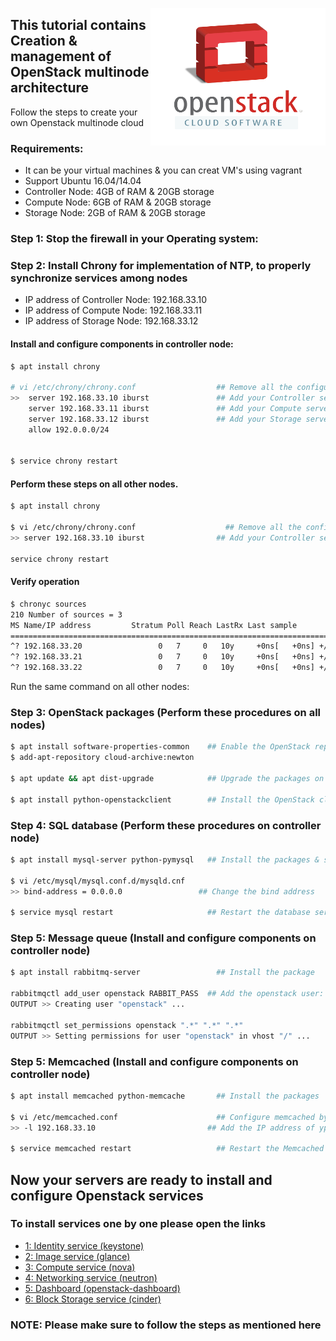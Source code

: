<a href="https://github.com/Ashwanipal/DOCKER-ELK-stack"><img align="right" width="280" height="220" src="https://github.com/Ashwanipal/Shell-scripts/blob/master/2000px-The_OpenStack_logo.svg.png" /></a>

## This tutorial contains Creation & management of OpenStack multinode architecture 

Follow the steps to create your own Openstack multinode cloud

### Requirements:
   * It can be your virtual machines & you can creat VM's using vagrant
   * Support Ubuntu 16.04/14.04
   * Controller Node: 4GB of RAM & 20GB storage
   * Compute Node: 6GB of RAM & 20GB storage
   * Storage Node: 2GB of RAM & 20GB storage

### Step 1: Stop the firewall in your Operating system:

### Step 2: Install Chrony for implementation of NTP, to properly synchronize services among nodes
  * IP address of Controller Node:  192.168.33.10
  * IP address of Compute Node:     192.168.33.11
  * IP address of Storage Node:     192.168.33.12
#### Install and configure components in controller node:
```sh
$ apt install chrony

# vi /etc/chrony/chrony.conf                  ## Remove all the configuration from /etc/chrony/chrony.conf and add the following
>>  server 192.168.33.10 iburst               ## Add your Controller server IP
    server 192.168.33.11 iburst               ## Add your Compute server IP
    server 192.168.33.12 iburst               ## Add your Storage server IP
    allow 192.0.0.0/24


$ service chrony restart
```
#### Perform these steps on all other nodes.
```sh
$ apt install chrony

$ vi /etc/chrony/chrony.conf                    ## Remove all the configuration from /etc/chrony/chrony.conf and add the following
>> server 192.168.33.10 iburst                ## Add your Controller server IP

service chrony restart
```
#### Verify operation
```sh
$ chronyc sources
210 Number of sources = 3
MS Name/IP address         Stratum Poll Reach LastRx Last sample
===============================================================================
^? 192.168.33.20                 0   7     0   10y     +0ns[   +0ns] +/-    0ns
^? 192.168.33.21                 0   7     0   10y     +0ns[   +0ns] +/-    0ns
^? 192.168.33.22                 0   7     0   10y     +0ns[   +0ns] +/-    0ns
```
Run the same command on all other nodes:

### Step 3: OpenStack packages (Perform these procedures on all nodes)
```sh
$ apt install software-properties-common    ## Enable the OpenStack repository
$ add-apt-repository cloud-archive:newton   

$ apt update && apt dist-upgrade            ## Upgrade the packages on your host

$ apt install python-openstackclient        ## Install the OpenStack client
```
### Step 4: SQL database (Perform these procedures on controller node)
```sh
$ apt install mysql-server python-pymysql   ## Install the packages & set the suitable password for your MySQL server

$ vi /etc/mysql/mysql.conf.d/mysqld.cnf 
>> bind-address = 0.0.0.0                 ## Change the bind address

$ service mysql restart                     ## Restart the database service
```
### Step 5: Message queue (Install and configure components on controller node)
```sh
$ apt install rabbitmq-server                 ## Install the package

rabbitmqctl add_user openstack RABBIT_PASS  ## Add the openstack user: 
OUTPUT >> Creating user "openstack" ...

rabbitmqctl set_permissions openstack ".*" ".*" ".*"
OUTPUT >> Setting permissions for user "openstack" in vhost "/" ...
```
### Step 5: Memcached (Install and configure components on controller node)
```sh
$ apt install memcached python-memcache       ## Install the packages

$ vi /etc/memcached.conf                      ## Configure memcached by editing configuration file
>> -l 192.168.33.10                         ## Add the IP address of ypur controller node

$ service memcached restart                   ## Restart the Memcached service:
```

## Now your servers are ready to install and configure Openstack services

### To install services one by one please open the links

  * <a href="https://github.com/Ashwanipal/DOCKER-ELK-stack/blob/master/Openstack-installation/Identity_service.md"> 1: Identity service  (keystone)</a>
  * <a href="https://github.com/Ashwanipal/DOCKER-ELK-stack/blob/master/Openstack-installation/Image_service.md"> 2: Image service (glance)</a>
  * <a href="#"> 3: Compute service (nova)</a>
  * <a href="#"> 4: Networking service (neutron)</a>
  * <a href="#"> 5: Dashboard (openstack-dashboard)</a>
  * <a href="#"> 6: Block Storage service (cinder)</a>

### NOTE: Please make sure to follow the steps as mentioned here



